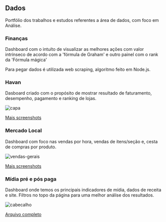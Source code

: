 ## Dados
Portfólio dos trabalhos e estudos referentes a área de dados, com foco em Análise.

### Finanças
Dashboard com o intuíto de visualizar as melhores ações com valor intrínseco de acordo com a 'fórmula de Graham' e outro painel com o rank da 'Fórmula mágica'

Para pegar dados é utilizada web scraping, algoritmo feito em Node.js.

### Havan
Dasboard criado com o propósito de mostrar resultado de faturamento, desempenho, pagamento e ranking de lojas.

![capa](https://user-images.githubusercontent.com/4234459/121745235-88b24d80-cada-11eb-890a-ff04a939c887.jpeg)

[Mais screenshots](./havan/)

### Mercado Local
Dashboard com foco nas vendas por hora, vendas de itens/seção e, cesta de compras por produto.

![vendas-gerais](https://user-images.githubusercontent.com/4234459/121745330-9071f200-cada-11eb-87ca-4a870a631fe4.PNG)

[Mais screenshots](./mercado-local/)

### Mídia pré e pós paga

Dashboard onde temos os principais indicadores de mídia, dados de receita e site. Filtros no topo da página para uma melhor análise dos resultados.

![cabecalho](https://user-images.githubusercontent.com/4234459/215291226-e1f2b281-7a3a-458d-b26b-f2590263fe34.PNG)

<a href="https://github.com/hzvieira/portfolio/files/10368581/Portifolio.pdf">Arquivo completo</a>



